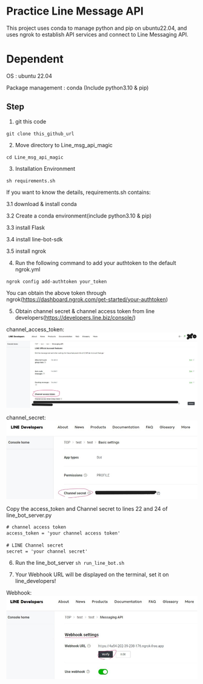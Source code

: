 # Practice Line Message API
This project uses conda to manage python and pip on ubuntu22.04, and uses ngrok to establish API services and connect to Line Messaging API.

# Dependent
OS : ubuntu 22.04

Package management : conda (Include python3.10 & pip)

## Step
1. git this code

`git clone this_github_url`

2. Move directory to Line_msg_api_magic

`cd Line_msg_api_magic`

3. Installation Environment

`sh requirements.sh`

If you want to know the details, requirements.sh contains:

3.1 download & install conda

3.2 Create a conda environment(include python3.10 & pip)

3.3 install Flask

3.4 install line-bot-sdk

3.5 install ngrok

4. Run the following command to add your authtoken to the default ngrok.yml

`ngrok config add-authtoken your_token`

You can obtain the above token through ngrok(https://dashboard.ngrok.com/get-started/your-authtoken)

5. Obtain channel secret & channel access token from line developers(https://developers.line.biz/console/)

channel_access_token:
![channel_access_token](https://github.com/Evanston0624/Line_msg_api_magic/blob/main/sample_image/channel_access_token.jpg)

channel_secret:
![channel_secret](https://github.com/Evanston0624/Line_msg_api_magic/blob/main/sample_image/channel_secret.jpg)

Copy the access_token and Channel secret to lines 22 and 24 of line_bot_server.py
```
# channel access token
access_token = 'your channel access token'
        
# LINE Channel secret
secret = 'your channel secret'
```

6. Run the line_bot_server
`sh run_line_bot.sh`

7. Your Webhook URL will be displayed on the terminal, set it on line_developers!

Webhook:
![Webhook](https://github.com/Evanston0624/Line_msg_api_magic/blob/main/sample_image/webhook.jpg)